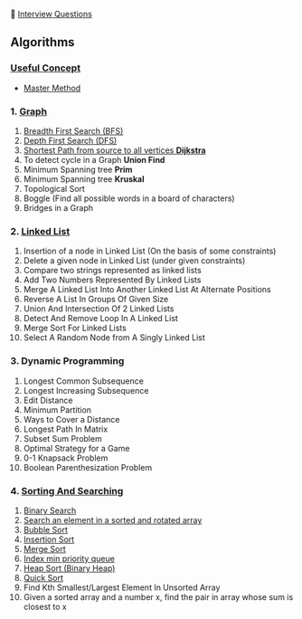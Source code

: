 :palm_tree: [Interview Questions](https://kellylin1115.github.io/interview-questions-blog/)

## Algorithms
### [Useful Concept](basic.md)
* [Master Method](basic.md)

### 1. [Graph](graph.md)
1. [Breadth First Search (BFS)](graph.md)
2. [Depth First Search (DFS)](graph.md)
3. [Shortest Path from source to all vertices **Dijkstra**](graph.md)
4. To detect cycle in a Graph **Union Find**
5. Minimum Spanning tree **Prim** 
6. Minimum Spanning tree **Kruskal** 
7. Topological Sort
8. Boggle (Find all possible words in a board of characters)
9. Bridges in a Graph

### 2. [Linked List](linked-list.md)
1. Insertion of a node in Linked List (On the basis of some constraints)
2. Delete a given node in Linked List (under given constraints)
3. Compare two strings represented as linked lists
4. Add Two Numbers Represented By Linked Lists
5. Merge A Linked List Into Another Linked List At Alternate Positions
6. Reverse A List In Groups Of Given Size
7. Union And Intersection Of 2 Linked Lists
8. Detect And Remove Loop In A Linked List
9. Merge Sort For Linked Lists
10. Select A Random Node from A Singly Linked List

### 3. Dynamic Programming
1. Longest Common Subsequence
2. Longest Increasing Subsequence
3. Edit Distance
4. Minimum Partition
5. Ways to Cover a Distance
6. Longest Path In Matrix
7. Subset Sum Problem
8. Optimal Strategy for a Game
9. 0-1 Knapsack Problem
10. Boolean Parenthesization Problem

### 4. [Sorting And Searching](sorting-searching.md)
1. [Binary Search](sorting-searching.md)
2. [Search an element in a sorted and rotated array](sorting-searching.md)
3. [Bubble Sort](sorting-searching.md)
4. [Insertion Sort](sorting-searching.md)
5. [Merge Sort](sorting-searching.md)
6. [Index min priority queue](sorting-searching.md)
7. [Heap Sort (Binary Heap)](sorting-searching.md)
8. [Quick Sort](sorting-searching.md)
9. Find Kth Smallest/Largest Element In Unsorted Array
10. Given a sorted array and a number x, find the pair in array whose sum is closest to x
